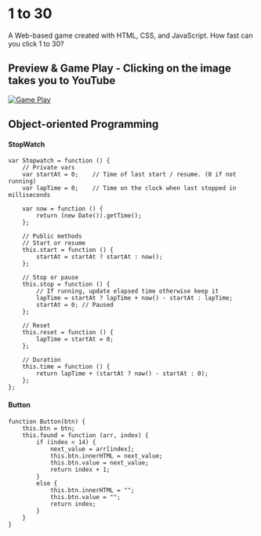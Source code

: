 # 1 to 30
A Web-based game created with HTML, CSS, and JavaScript. How fast can you click 1 to 30?

## Preview & Game Play - Clicking on the image takes you to YouTube
[![Game Play](https://user-images.githubusercontent.com/48369187/58526341-aaaf3080-819c-11e9-9536-c366af62fa12.png)](http://www.youtube.com/watch?v=zMFpgIZ95SA "1to30")


## Object-oriented Programming
#### StopWatch
```
var Stopwatch = function () {
    // Private vars
    var startAt = 0;	// Time of last start / resume. (0 if not running)
    var lapTime = 0;	// Time on the clock when last stopped in milliseconds

    var now = function () {
        return (new Date()).getTime();
    };

    // Public methods
    // Start or resume
    this.start = function () {
        startAt = startAt ? startAt : now();
    };

    // Stop or pause
    this.stop = function () {
        // If running, update elapsed time otherwise keep it
        lapTime = startAt ? lapTime + now() - startAt : lapTime;
        startAt = 0; // Paused
    };

    // Reset
    this.reset = function () {
        lapTime = startAt = 0;
    };

    // Duration
    this.time = function () {
        return lapTime + (startAt ? now() - startAt : 0);
    };
};
```

#### Button
```
function Button(btn) {
    this.btn = btn;
    this.found = function (arr, index) {
        if (index < 14) {
            next_value = arr[index];
            this.btn.innerHTML = next_value;
            this.btn.value = next_value;
            return index + 1;
        }
        else {
            this.btn.innerHTML = "";
            this.btn.value = "";
            return index;
        }
    }
}
```

